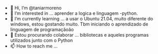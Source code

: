 - 👋 Hi, I’m @taniarmoreno
- 👀 I’m interested in ...  aprender a logica e linguagem -python.
- 🌱 I’m currently learning ...
a usar o Ubuntu 21.04, muito diferente do windows, estou gostando muito. Tbm iniciando o aprendizado de linguagem de programaçãoão
- 💞️ Estou procurando colaborar ... bibliotecas e aqueles programas  utilizados junto com o Python
- 📫 How to reach me ...
<!---taniarmoreno/taniarmoreno is a ✨ special ✨ repository because its `README.md` (this file) appears on your GitHub profile.
You can click the Preview link to take a look at your changes.
--->

